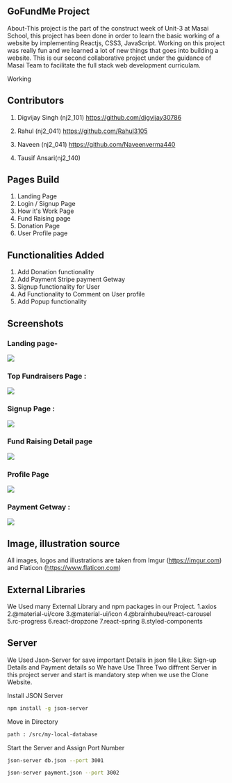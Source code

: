 ##  GoFundMe Project
About-This project is the part of the construct week of Unit-3 at Masai School, this project has been done in order to learn the basic working of a website by implementing Reactjs, CSS3, JavaScript. Working on this project was really fun and we learned a lot of new things that goes into building a website. This is our second collaborative project under the guidance of Masai Team to facilitate the full stack web development curriculam.

Working
##  Contributors
1. Digvijay Singh (nj2_101)
    https://github.com/digvijay30786

2. Rahul (nj2_041)
    https://github.com/Rahul3105

3. Naveen (nj2_041)
    https://github.com/Naveenverma440
    
4. Tausif Ansari(nj2_140)

##  Pages Build
1. Landing Page
2. Login / Signup Page
3. How it's Work Page
4. Fund Raising page
5. Donation Page
6. User Profile page

##  Functionalities Added
1. Add Donation functionality
2. Add Payment Stripe payment Getway
3. Signup functionality for User
4. Ad Functionality to Comment on User profile
5. Add Popup functionality

## Screenshots
### Landing page-
<img src="https://imgur.com/lfvAu5K.png"/>

### Top Fundraisers Page : 

<img src="https://imgur.com/Ru6F7v0.png"/>

### Signup Page : 
<img src="https://imgur.com/plA8wd1.png"/>

### Fund Raising Detail page

<img src="https://imgur.com/kAhYvXP.png"/>

### Profile Page

<img src="https://imgur.com/TdSiQAS.png"/>

### Payment Getway :
<img src="https://imgur.com/Nl7rrc1.png"/>

## Image, illustration source
All images, logos and illustrations are taken from Imgur (https://imgur.com) and Flaticon (https://www.flaticon.com)

## External Libraries
We Used many External Library and npm packages in our Project.
1.axios
2.@material-ui/core
3.@material-ui/icon
4.@brainhubeu/react-carousel
5.rc-progress
6.react-dropzone
7.react-spring
8.styled-components


## Server
We Used Json-Server for save important Details in json file Like: Sign-up Details and Payment details so We have Use Three Two diffrent Server in this project server and start is mandatory step when we use the Clone Website.

  Install JSON Server


```bash
npm install -g json-server
```
  
 Move in Directory
 
 ```bash
path : /src/my-local-database
```
  
Start the Server and Assign Port Number
 ```bash
json-server db.json --port 3001
```
 ```bash
json-server payment.json --port 3002
```

